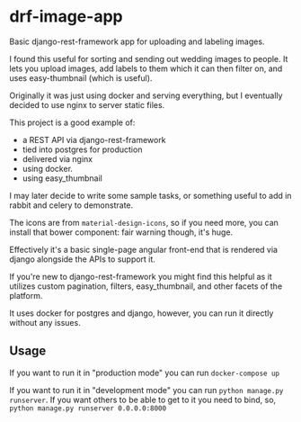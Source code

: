# drf-image-app
Basic django-rest-framework app for uploading and labeling images.

I found this useful for sorting and sending out wedding images to people.  It lets you upload images, add labels to them
which it can then filter on, and uses easy-thumbnail (which is useful).

Originally it was just using docker and serving everything, but I eventually decided to use nginx to server static files.

This project is a good example of:
* a REST API via django-rest-framework
* tied into postgres for production
* delivered via nginx
* using docker.
* using easy_thumbnail

I may later decide to write some sample tasks, or something useful to add in rabbit and celery to demonstrate.

The icons are from `material-design-icons`, so if you need more, you can install that bower component: fair warning though, it's huge.

Effectively it's a basic single-page angular front-end that is rendered via django alongside the APIs to support it.

If you're new to django-rest-framework you might find this helpful as it utilizes custom pagination, filters, easy_thumbnail, and other facets of the platform.

It uses docker for postgres and django, however, you can run it directly without any issues.

## Usage

If you want to run it in "production mode" you can run `docker-compose up`

If you want to run it in "development mode" you can run `python manage.py runserver`.  If you want others to be able to
get to it you need to bind, so, `python manage.py runserver 0.0.0.0:8000`
